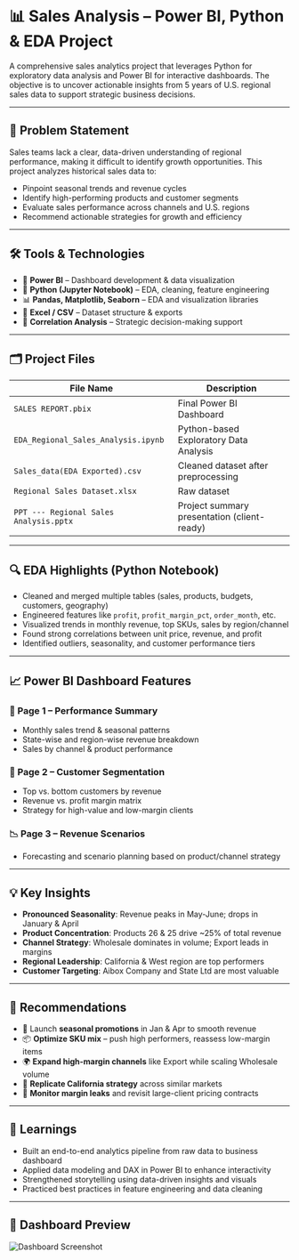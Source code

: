 # 📊 Sales Analysis – Power BI,  Python & EDA Project

A comprehensive sales analytics project that leverages Python for exploratory data analysis and Power BI for interactive dashboards. The objective is to uncover actionable insights from 5 years of U.S. regional sales data to support strategic business decisions.

---

## 🧩 Problem Statement

Sales teams lack a clear, data-driven understanding of regional performance, making it difficult to identify growth opportunities. This project analyzes historical sales data to:

- Pinpoint seasonal trends and revenue cycles
- Identify high-performing products and customer segments
- Evaluate sales performance across channels and U.S. regions
- Recommend actionable strategies for growth and efficiency

---

## 🛠 Tools & Technologies

- 📍 **Power BI** – Dashboard development & data visualization  
- 🐍 **Python (Jupyter Notebook)** – EDA, cleaning, feature engineering  
- 📊 **Pandas, Matplotlib, Seaborn** – EDA and visualization libraries  
- 📄 **Excel / CSV** – Dataset structure & exports  
- 📌 **Correlation Analysis** – Strategic decision-making support

---

## 🗂️ Project Files

| File Name | Description |
|----------|-------------|
| `SALES REPORT.pbix` | Final Power BI Dashboard |
| `EDA_Regional_Sales_Analysis.ipynb` | Python-based Exploratory Data Analysis |
| `Sales_data(EDA Exported).csv` | Cleaned dataset after preprocessing |
| `Regional Sales Dataset.xlsx` | Raw dataset |
| `PPT --- Regional Sales Analysis.pptx` | Project summary presentation (client-ready) |

---

## 🔍 EDA Highlights (Python Notebook)

- Cleaned and merged multiple tables (sales, products, budgets, customers, geography)
- Engineered features like `profit`, `profit_margin_pct`, `order_month`, etc.
- Visualized trends in monthly revenue, top SKUs, sales by region/channel
- Found strong correlations between unit price, revenue, and profit
- Identified outliers, seasonality, and customer performance tiers

---

## 📈 Power BI Dashboard Features

### 🧭 Page 1 – Performance Summary
- Monthly sales trend & seasonal patterns
- State-wise and region-wise revenue breakdown
- Sales by channel & product performance

### 👥 Page 2 – Customer Segmentation
- Top vs. bottom customers by revenue
- Revenue vs. profit margin matrix
- Strategy for high-value and low-margin clients

### 📉 Page 3 – Revenue Scenarios
- Forecasting and scenario planning based on product/channel strategy

---

## 💡 Key Insights

- **Pronounced Seasonality**: Revenue peaks in May-June; drops in January & April
- **Product Concentration**: Products 26 & 25 drive ~25% of total revenue
- **Channel Strategy**: Wholesale dominates in volume; Export leads in margins
- **Regional Leadership**: California & West region are top performers
- **Customer Targeting**: Aibox Company and State Ltd are most valuable

---

## 📌 Recommendations

- 🎯 Launch **seasonal promotions** in Jan & Apr to smooth revenue
- 📦 **Optimize SKU mix** – push high performers, reassess low-margin items
- 🌍 **Expand high-margin channels** like Export while scaling Wholesale volume
- 🧭 **Replicate California strategy** across similar markets
- 🧾 **Monitor margin leaks** and revisit large-client pricing contracts

---

## 🧠 Learnings

- Built an end-to-end analytics pipeline from raw data to business dashboard
- Applied data modeling and DAX in Power BI to enhance interactivity
- Strengthened storytelling using data-driven insights and visuals
- Practiced best practices in feature engineering and data cleaning

---

## 📸 Dashboard Preview

![Dashboard Screenshot](https://github.com/Ritik2kandpal/Sales-Dashboard/blob/main/Dashboard%20Snapshot.png)
